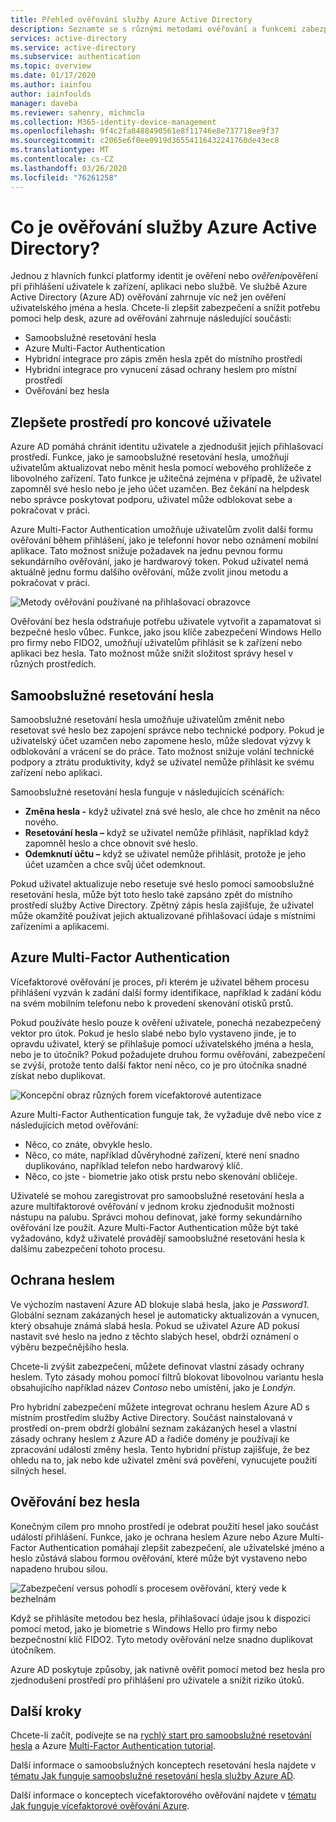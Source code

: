 ```yaml
---
title: Přehled ověřování služby Azure Active Directory
description: Seznamte se s různými metodami ověřování a funkcemi zabezpečení pro přihlášení uživatelů pomocí služby Azure Active Directory.
services: active-directory
ms.service: active-directory
ms.subservice: authentication
ms.topic: overview
ms.date: 01/17/2020
ms.author: iainfou
author: iainfoulds
manager: daveba
ms.reviewer: sahenry, michmcla
ms.collection: M365-identity-device-management
ms.openlocfilehash: 9f4c2fa8488490561e8f11746e8e737718ee9f37
ms.sourcegitcommit: c2065e6f0ee0919d36554116432241760de43ec8
ms.translationtype: MT
ms.contentlocale: cs-CZ
ms.lasthandoff: 03/26/2020
ms.locfileid: "76261258"
---
```

# <a name="what-is-azure-active-directory-authentication"></a>Co je ověřování služby Azure Active Directory?

Jednou z hlavních funkcí platformy identit je ověření nebo *ověření*pověření při přihlášení uživatele k zařízení, aplikaci nebo službě. Ve službě Azure Active Directory (Azure AD) ověřování zahrnuje víc než jen ověření uživatelského jména a hesla. Chcete-li zlepšit zabezpečení a snížit potřebu pomoci help desk, azure ad ověřování zahrnuje následující součásti:

* Samoobslužné resetování hesla
* Azure Multi-Factor Authentication
* Hybridní integrace pro zápis změn hesla zpět do místního prostředí
* Hybridní integrace pro vynucení zásad ochrany heslem pro místní prostředí
* Ověřování bez hesla

## <a name="improve-the-end-user-experience"></a>Zlepšete prostředí pro koncové uživatele

Azure AD pomáhá chránit identitu uživatele a zjednodušit jejich přihlašovací prostředí. Funkce, jako je samoobslužné resetování hesla, umožňují uživatelům aktualizovat nebo měnit hesla pomocí webového prohlížeče z libovolného zařízení. Tato funkce je užitečná zejména v případě, že uživatel zapomněl své heslo nebo je jeho účet uzamčen. Bez čekání na helpdesk nebo správce poskytovat podporu, uživatel může odblokovat sebe a pokračovat v práci.

Azure Multi-Factor Authentication umožňuje uživatelům zvolit další formu ověřování během přihlášení, jako je telefonní hovor nebo oznámení mobilní aplikace. Tato možnost snižuje požadavek na jednu pevnou formu sekundárního ověřování, jako je hardwarový token. Pokud uživatel nemá aktuálně jednu formu dalšího ověřování, může zvolit jinou metodu a pokračovat v práci.

![Metody ověřování používané na přihlašovací obrazovce](media/concept-authentication-methods/overview-login.png)

Ověřování bez hesla odstraňuje potřebu uživatele vytvořit a zapamatovat si bezpečné heslo vůbec. Funkce, jako jsou klíče zabezpečení Windows Hello pro firmy nebo FIDO2, umožňují uživatelům přihlásit se k zařízení nebo aplikaci bez hesla. Tato možnost může snížit složitost správy hesel v různých prostředích.

## <a name="self-service-password-reset"></a>Samoobslužné resetování hesla

Samoobslužné resetování hesla umožňuje uživatelům změnit nebo resetovat své heslo bez zapojení správce nebo technické podpory. Pokud je uživatelský účet uzamčen nebo zapomene heslo, může sledovat výzvy k odblokování a vrácení se do práce. Tato možnost snižuje volání technické podpory a ztrátu produktivity, když se uživatel nemůže přihlásit ke svému zařízení nebo aplikaci.

Samoobslužné resetování hesla funguje v následujících scénářích:

* **Změna hesla -** když uživatel zná své heslo, ale chce ho změnit na něco nového.
* **Resetování hesla –** když se uživatel nemůže přihlásit, například když zapomněl heslo a chce obnovit své heslo.
* **Odemknutí účtu –** když se uživatel nemůže přihlásit, protože je jeho účet uzamčen a chce svůj účet odemknout.

Pokud uživatel aktualizuje nebo resetuje své heslo pomocí samoobslužné resetování hesla, může být toto heslo také zapsáno zpět do místního prostředí služby Active Directory. Zpětný zápis hesla zajišťuje, že uživatel může okamžitě používat jejich aktualizované přihlašovací údaje s místními zařízeními a aplikacemi.

## <a name="azure-multi-factor-authentication"></a>Azure Multi-Factor Authentication

Vícefaktorové ověřování je proces, při kterém je uživatel během procesu přihlášení vyzván k zadání další formy identifikace, například k zadání kódu na svém mobilním telefonu nebo k provedení skenování otisků prstů.

Pokud používáte heslo pouze k ověření uživatele, ponechá nezabezpečený vektor pro útok. Pokud je heslo slabé nebo bylo vystaveno jinde, je to opravdu uživatel, který se přihlašuje pomocí uživatelského jména a hesla, nebo je to útočník? Pokud požadujete druhou formu ověřování, zabezpečení se zvýší, protože tento další faktor není něco, co je pro útočníka snadné získat nebo duplikovat.

![Koncepční obraz různých forem vícefaktorové autentizace](./media/concept-mfa-howitworks/methods.png)

Azure Multi-Factor Authentication funguje tak, že vyžaduje dvě nebo více z následujících metod ověřování:

* Něco, co znáte, obvykle heslo.
* Něco, co máte, například důvěryhodné zařízení, které není snadno duplikováno, například telefon nebo hardwarový klíč.
* Něco, co jste - biometrie jako otisk prstu nebo skenování obličeje.

Uživatelé se mohou zaregistrovat pro samoobslužné resetování hesla a azure multifaktorové ověřování v jednom kroku zjednodušit možnosti nástupu na palubu. Správci mohou definovat, jaké formy sekundárního ověřování lze použít. Azure Multi-Factor Authentication může být také vyžadováno, když uživatelé provádějí samoobslužné resetování hesla k dalšímu zabezpečení tohoto procesu.

## <a name="password-protection"></a>Ochrana heslem

Ve výchozím nastavení Azure AD blokuje slabá hesla, jako je *Password1*. Globální seznam zakázaných hesel je automaticky aktualizován a vynucen, který obsahuje známá slabá hesla. Pokud se uživatel Azure AD pokusí nastavit své heslo na jedno z těchto slabých hesel, obdrží oznámení o výběru bezpečnějšího hesla.

Chcete-li zvýšit zabezpečení, můžete definovat vlastní zásady ochrany heslem. Tyto zásady mohou pomocí filtrů blokovat libovolnou variantu hesla obsahujícího například název *Contoso* nebo umístění, jako je *Londýn*.

Pro hybridní zabezpečení můžete integrovat ochranu heslem Azure AD s místním prostředím služby Active Directory. Součást nainstalovaná v prostředí on-prem obdrží globální seznam zakázaných hesel a vlastní zásady ochrany heslem z Azure AD a řadiče domény je používají ke zpracování událostí změny hesla. Tento hybridní přístup zajišťuje, že bez ohledu na to, jak nebo kde uživatel změní svá pověření, vynucujete použití silných hesel.

## <a name="passwordless-authentication"></a>Ověřování bez hesla

Konečným cílem pro mnoho prostředí je odebrat použití hesel jako součást událostí přihlášení. Funkce, jako je ochrana heslem Azure nebo Azure Multi-Factor Authentication pomáhají zlepšit zabezpečení, ale uživatelské jméno a heslo zůstává slabou formou ověřování, které může být vystaveno nebo napadeno hrubou silou.

![Zabezpečení versus pohodlí s procesem ověřování, který vede k bezhelnám](./media/concept-authentication-passwordless/passwordless-convenience-security.png)

Když se přihlásíte metodou bez hesla, přihlašovací údaje jsou k dispozici pomocí metod, jako je biometrie s Windows Hello pro firmy nebo bezpečnostní klíč FIDO2. Tyto metody ověřování nelze snadno duplikovat útočníkem.

Azure AD poskytuje způsoby, jak nativně ověřit pomocí metod bez hesla pro zjednodušení prostředí pro přihlášení pro uživatele a snížit riziko útoků.

## <a name="next-steps"></a>Další kroky

Chcete-li začít, podívejte se na [rychlý start pro samoobslužné resetování hesla][quickstart-sspr] a Azure [Multi-Factor Authentication tutorial][tutorial-mfa-applications].

Další informace o samoobslužných konceptech resetování hesla najdete v [tématu Jak funguje samoobslužné resetování hesla služby Azure AD][concept-sspr].

Další informace o konceptech vícefaktorového ověřování najdete v [tématu Jak funguje vícefaktorové ověřování Azure][concept-mfa].

<!-- INTERNAL LINKS -->
[quickstart-sspr]: quickstart-sspr.md
[tutorial-mfa-applications]: tutorial-mfa-applications.md
[concept-sspr]: concept-sspr-howitworks.md
[concept-mfa]: concept-mfa-howitworks.md
